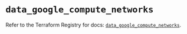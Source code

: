 # `data_google_compute_networks`

Refer to the Terraform Registry for docs: [`data_google_compute_networks`](https://registry.terraform.io/providers/hashicorp/google/6.48.0/docs/data-sources/compute_networks).
